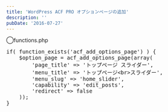 ```yaml
---
title: 'WordPress ACF PRO オプションページの追加'
description: ''
pubDate: '2016-07-27'
---
```


<p>◯functions.php</p>
<pre class="brush: php; title: ; notranslate" title="">if( function_exists('acf_add_options_page') ) {
	$option_page = acf_add_options_page(array(
		'page_title' =&gt; 'トップページ スライダー',
		'menu_title' =&gt; 'トップページ&lt;br&gt;スライダー',
		'menu_slug' =&gt; 'home_slider',
		'capability' =&gt; 'edit_posts',
		'redirect' =&gt; false
	));
}
</pre>

